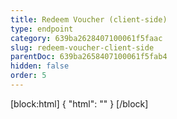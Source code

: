 ```yaml
---
title: Redeem Voucher (client-side)
type: endpoint
category: 639ba2628407100061f5faac
slug: redeem-voucher-client-side
parentDoc: 639ba2658407100061f5fab4
hidden: false
order: 5
---
```

[block:html]
{
  "html": "<style>\n[title=\"Toggle library\"] { \n  display: none; }\n.LanguagePicker-divider { \n  display: none; }\n.APISectionHeader3LN_-QIR0m7x {\n  display: none; }\n.LanguagePicker-languages1qVVo_v6AlP9 {\n  display: none; }\n</style>"
}
[/block]